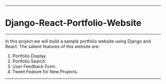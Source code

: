 -----------------------------------------------------------------------------------------------------------------------------------------------------------
# Django-React-Portfolio-Website
-----------------------------------------------------------------------------------------------------------------------------------------------------------

In this project we will build a sample portfolio website using Django and React. The salient features of this website are:

1) Portfolio Display.
2) Portfolio Search.
3) User Feedback Form.
4) Tweet Feature for New Projects.

-----------------------------------------------------------------------------------------------------------------------------------------------------------
